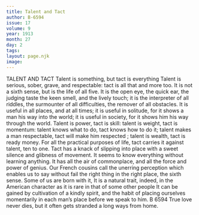 ```yaml
---
title: Talent and Tact
author: B-6594
issue: 17
volume: 9
year: 1913
month: 27
day: 2
tags:
layout: page.njk
image:
---
```

TALENT AND TACT    Talent is something, but tact is everything Talent is serious, sober, grave, and respectable: tact is all that and more too. It is not a sixth sense, but is the life of all five. It is the open eye, the quick ear, the judging taste the keen smell, and the lively touch; it is the interpreter of all riddles, the surmounter of all difficulties, the remover of all obstacles. It is useful in all places, and at all times; it is useful in solitude, for it shows a man his way into the world; it is useful in society, for it shows him his way through the world.    Talent is power, tact is skill: talent is weight, tact is momentum: talent knows what to do, tact knows how to do it; talent makes a man respectable, tact will make him respected ; talent is wealth, tact is ready money. For all the practical purposes of life, tact carries it against talent, ten to one. Tact has a knack of slipping into place with a sweet silence and glibness of movement. It seems to know everything without learning anything. It has all the air of commonplace, and all the force and power of genius.    Our French cousins call the unerring perception which enables us to say without fail the right thing in the right place, the sixth sense. Some of us are born with it, It is a natural trait, indeed, in the American character as it is rare in that of some other people It can be gained by cultivation of a kindly spirit, and the habit of placing ourselves momentarily in each man’s place before we speak to him.    B 6594       True love never dies, but it often gets stranded a long ways from home. 


